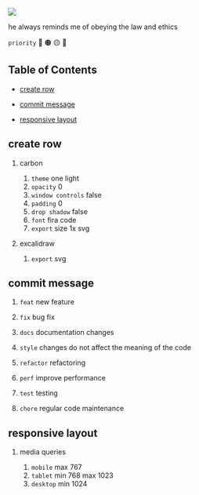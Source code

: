 ![](assets/favicon.ico)

he always reminds me of obeying the law and ethics

`priority` 🔴 🟠 🟡 🔵

## Table of Contents

- [create row](#create-row)

- [commit message](#commit-message)

- [responsive layout](#responsive-layout)

## create row

1. carbon

   1. `theme` one light
   1. `opacity` 0
   1. `window controls` false
   1. `padding` 0
   1. `drop shadow` false
   1. `font` fira code
   1. `export` size 1x svg

1. excalidraw

   1. `export` svg

## commit message

1. `feat` new feature

1. `fix` bug fix

1. `docs` documentation changes

1. `style` changes do not affect the meaning of the code

1. `refactor` refactoring

1. `perf` improve performance

1. `test` testing

1. `chore` regular code maintenance

## responsive layout

1. media queries

   1. `mobile` max 767
   1. `tablet` min 768 max 1023
   1. `desktop` min 1024
